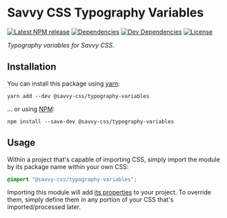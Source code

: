 # Savvy CSS Typography Variables

[![Latest NPM release][npm-badge]][npm-badge-url]
[![Dependencies][dependencies-badge]][dependencies-badge-url]
[![Dev Dependencies][devDependencies-badge]][devDependencies-badge-url]
[![License][license-badge]][license-badge-url]

_Typography variables for Savvy CSS._

## Installation

You can install this package using [yarn](https://yarnpkg.com/en/docs/install):

```shell
yarn add --dev @savvy-css/typography-variables
```

... or using [NPM](https://docs.npmjs.com/getting-started/installing-node):

```shell
npm install --save-dev @savvy-css/typography-variables
```

## Usage

Within a project that's capable of importing CSS, simply import
the module by its package name within your own CSS:

```css
@import "@savvy-css/typography-variables";
```

Importing this module will add [its properties](/lib/typography-variables.css) to your project. To override them, simply define them in any portion of your CSS that's imported/processed later.


[npm-badge]: https://img.shields.io/npm/v/@savvy-css/typography-variables.svg
[npm-badge-url]: https://www.npmjs.com/package/@savvy-css/typography-variables
[license-badge]: https://img.shields.io/npm/l/@savvy-css/typography-variables.svg
[license-badge-url]: LICENSE
[dependencies-badge]: https://img.shields.io/david/savvy-css/typography-variables.svg
[dependencies-badge-url]: https://david-dm.org/savvy-css/typography-variables
[devDependencies-badge]: https://img.shields.io/david/dev/savvy-css/typography-variables.svg
[devDependencies-badge-url]: https://david-dm.org/savvy-css/typography-variables#info=devDependencies

